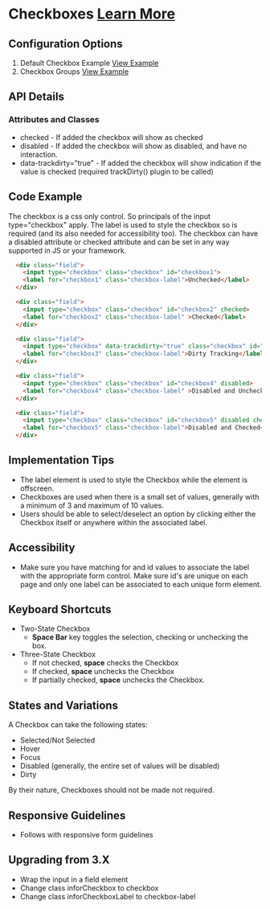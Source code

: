 # Checkboxes  [Learn More](#)

## Configuration Options

1. Default Checkbox Example [View Example]( ../components/checkboxes/example-index)
2. Checkbox Groups [View Example]( ../components/checkboxes/example-checkbox-groups)

## API Details

### Attributes and Classes

* checked - If added the checkbox will show as checked
* disabled - If added the checkbox will show as disabled, and have no interaction.
* data-trackdirty="true" - If added the checkbox will show indication if the value is checked (required trackDirty() plugin to be called)

## Code Example

The checkbox is a css only control. So principals of the input type="checkbox" apply. The label is used to style the checkbox so is required (and its also needed for accessibility too). The checkbox can have a disabled attribute or checked attribute and can be set in any way supported in JS or your framework.

```html
  <div class="field">
    <input type="checkbox" class="checkbox" id="checkbox1">
    <label for="checkbox1" class="checkbox-label">Unchecked</label>
  </div>

  <div class="field">
    <input type="checkbox" class="checkbox" id="checkbox2" checked>
    <label for="checkbox2" class="checkbox-label" >Checked</label>
  </div>

  <div class="field">
    <input type="checkbox" data-trackdirty="true" class="checkbox" id="checkbox3" >
    <label for="checkbox3" class="checkbox-label">Dirty Tracking</label>
  </div>

  <div class="field">
    <input type="checkbox" class="checkbox" id="checkbox4" disabled>
    <label for="checkbox4" class="checkbox-label" >Disabled and Unchecked</label>
  </div>

  <div class="field">
    <input type="checkbox" class="checkbox" id="checkbox5" disabled checked>
    <label for="checkbox5" class="checkbox-label">Disabled and Checked</label>
  </div>
```

## Implementation Tips

-   The label element is used to style the Checkbox while the element is offscreen.
-   Checkboxes are used when there is a small set of values, generally with a minimum of 3 and maximum of 10 values.
-   Users should be able to select/deselect an option by clicking either the Checkbox itself or anywhere within the associated label.

## Accessibility

-   Make sure you have matching for and id values to associate the label with the appropriate form control. Make sure id's are unique on each page and only one label can be associated to each unique form element.

## Keyboard Shortcuts

-   Two-State Checkbox
    -   **Space Bar** key toggles the selection, checking or unchecking the box.
-   Three-State Checkbox
    -   If not checked, **space** checks the Checkbox
    -   If checked, **space** unchecks the Checkbox
    -   If partially checked, **space** unchecks the Checkbox.

## States and Variations

A Checkbox can take the following states:

-   Selected/Not Selected
-   Hover
-   Focus
-   Disabled (generally, the entire set of values will be disabled)
-   Dirty

By their nature, Checkboxes should not be made not required.

## Responsive Guidelines

-   Follows with responsive form guidelines

## Upgrading from 3.X

-   Wrap the input in a field element
-   Change class inforCheckbox to checkbox
-   Change class inforCheckboxLabel to checkbox-label
